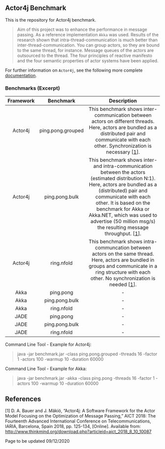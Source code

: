 ## Actor4j Benchmark ##

This is the repository for Actor4j benchmark.

>Aim of this project was to enhance the performance in message passing. As a reference implementation `Akka` was used. Results of the research shown that intra-thread-communication is much better than inter-thread-communication. You can group actors, so they are bound to the same thread, for instance. Message queues of the actors are outsourced to the thread. The four principles of reactive manifesto and the four semantic properties of actor systems have been applied.

For further information on `Actor4j`, see the following more complete [documentation](https://github.com/relvaner/actor4j-core).

### Benchmarks (Excerpt) ###

| Framework | Benchmark | Description |
| :---: | :---: | :---: |
| Actor4j | ping.pong.grouped | This benchmark shows inter-communication between actors on different threads. Here, actors are bundled as a distributed pair and communicate with each other. Synchronization is necessary [[1](#1)]. |
| Actor4j | ping.pong.bulk | This benchmark shows inter- and intra-communication between the actors (estimated distribution N:1). Here, actors are bundled as a (distributed) pair and communicate with each other. It is based on the benchmark for Akka or Akka.NET, which was used to advertise (50 million msg/s) the resulting message throughput. [[1](#1)]. |
| Actor4j | ring.nfold | This benchmark shows intra-communcation between actors on the same thread. Here, actors are bundled in groups and communicate in a ring structure with each other. No synchronization is needed [[1](#1)]. |
| Akka | ping.pong | - |
| Akka | ping.pong.bulk | - |
| Akka | ring.nfold | - |
| JADE | ping.pong | - |
| JADE | ping.pong.bulk | - |
| JADE | ring.nfold | - |

Command Line Tool - Example for Actor4j:
>java -jar benchmark.jar -class ping.pong.grouped -threads 16 -factor 1 -actors 100 -warmup 10 -duration 60000

Command Line Tool - Example for Akka:
>java -jar benchmark.jar -akka -class ping.pong -threads 16 -factor 1 -actors 100 -warmup 10 -duration 60000

## References ##
[1]<a name="1"/> D. A. Bauer and J. Mäkiö, “Actor4j: A Software Framework for the Actor Model Focusing on the Optimization of Message Passing,” AICT 2018: The Fourteenth Advanced International Conference on Telecommunications, IARIA, Barcelona, Spain 2018, pp. 125-134, [Online]. Available from: http://www.thinkmind.org/download.php?articleid=aict_2018_8_10_10087

Page to be updated 09/12/2020

